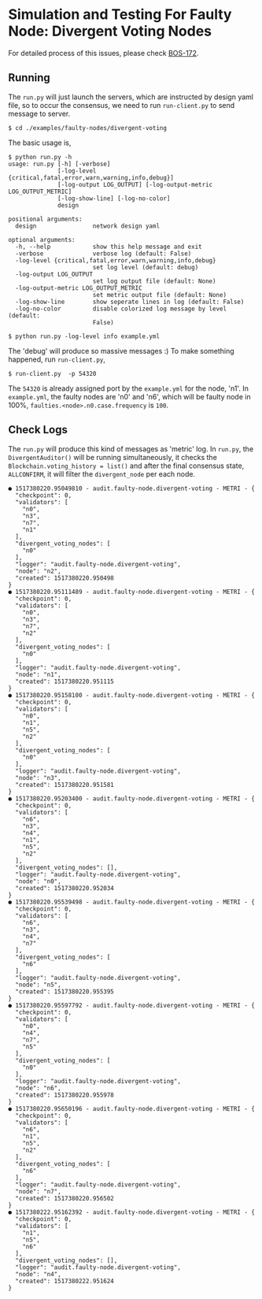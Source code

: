 # Simulation and Testing For Faulty Node: Divergent Voting Nodes

For detailed process of this issues, please check [BOS-172](https://blockchainos.atlassian.net/browse/BOS-172).

## Running

The `run.py` will just launch the servers, which are instructed by design yaml file, so to occur the consensus, we need to run `run-client.py` to send message to server.

```
$ cd ./examples/faulty-nodes/divergent-voting
```

The basic usage is,
```
$ python run.py -h
usage: run.py [-h] [-verbose]
              [-log-level {critical,fatal,error,warn,warning,info,debug}]
              [-log-output LOG_OUTPUT] [-log-output-metric LOG_OUTPUT_METRIC]
              [-log-show-line] [-log-no-color]
              design

positional arguments:
  design                network design yaml

optional arguments:
  -h, --help            show this help message and exit
  -verbose              verbose log (default: False)
  -log-level {critical,fatal,error,warn,warning,info,debug}
                        set log level (default: debug)
  -log-output LOG_OUTPUT
                        set log output file (default: None)
  -log-output-metric LOG_OUTPUT_METRIC
                        set metric output file (default: None)
  -log-show-line        show seperate lines in log (default: False)
  -log-no-color         disable colorized log message by level (default:
                        False)
```

```
$ python run.py -log-level info example.yml
```

The 'debug' will produce so massive messages :) To make something happened, run `run-client.py`,

```
$ run-client.py  -p 54320
```

The `54320` is already assigned port by the `example.yml` for the node, 'n1'. In `example.yml`, the faulty nodes are 'n0' and 'n6', which will be faulty node in 100%, `faulties.<node>.n0.case.frequency` is `100`.

## Check Logs

The `run.py` will produce this kind of messages as 'metric' log. In `run.py`, the `DivergentAuditor()` will be running simultaneously, it checks the `Blockchain.voting_history = list()` and after the final consensus state, `ALLCONFIRM`, it will filter the `divergent_node` per each node.

```
● 1517380220.95049810 - audit.faulty-node.divergent-voting - METRI - {
  "checkpoint": 0,
  "validators": [
    "n0",
    "n3",
    "n7",
    "n1"
  ],
  "divergent_voting_nodes": [
    "n0"
  ],
  "logger": "audit.faulty-node.divergent-voting",
  "node": "n2",
  "created": 1517380220.950498
}
● 1517380220.95111489 - audit.faulty-node.divergent-voting - METRI - {
  "checkpoint": 0,
  "validators": [
    "n0",
    "n3",
    "n7",
    "n2"
  ],
  "divergent_voting_nodes": [
    "n0"
  ],
  "logger": "audit.faulty-node.divergent-voting",
  "node": "n1",
  "created": 1517380220.951115
}
● 1517380220.95158100 - audit.faulty-node.divergent-voting - METRI - {
  "checkpoint": 0,
  "validators": [
    "n0",
    "n1",
    "n5",
    "n2"
  ],
  "divergent_voting_nodes": [
    "n0"
  ],
  "logger": "audit.faulty-node.divergent-voting",
  "node": "n3",
  "created": 1517380220.951581
}
● 1517380220.95203400 - audit.faulty-node.divergent-voting - METRI - {
  "checkpoint": 0,
  "validators": [
    "n6",
    "n3",
    "n4",
    "n1",
    "n5",
    "n2"
  ],
  "divergent_voting_nodes": [],
  "logger": "audit.faulty-node.divergent-voting",
  "node": "n0",
  "created": 1517380220.952034
}
● 1517380220.95539498 - audit.faulty-node.divergent-voting - METRI - {
  "checkpoint": 0,
  "validators": [
    "n6",
    "n3",
    "n4",
    "n7"
  ],
  "divergent_voting_nodes": [
    "n6"
  ],
  "logger": "audit.faulty-node.divergent-voting",
  "node": "n5",
  "created": 1517380220.955395
}
● 1517380220.95597792 - audit.faulty-node.divergent-voting - METRI - {
  "checkpoint": 0,
  "validators": [
    "n0",
    "n4",
    "n7",
    "n5"
  ],
  "divergent_voting_nodes": [
    "n0"
  ],
  "logger": "audit.faulty-node.divergent-voting",
  "node": "n6",
  "created": 1517380220.955978
}
● 1517380220.95650196 - audit.faulty-node.divergent-voting - METRI - {
  "checkpoint": 0,
  "validators": [
    "n6",
    "n1",
    "n5",
    "n2"
  ],
  "divergent_voting_nodes": [
    "n6"
  ],
  "logger": "audit.faulty-node.divergent-voting",
  "node": "n7",
  "created": 1517380220.956502
}
● 1517380222.95162392 - audit.faulty-node.divergent-voting - METRI - {
  "checkpoint": 0,
  "validators": [
    "n1",
    "n5",
    "n6"
  ],
  "divergent_voting_nodes": [],
  "logger": "audit.faulty-node.divergent-voting",
  "node": "n4",
  "created": 1517380222.951624
}
```
